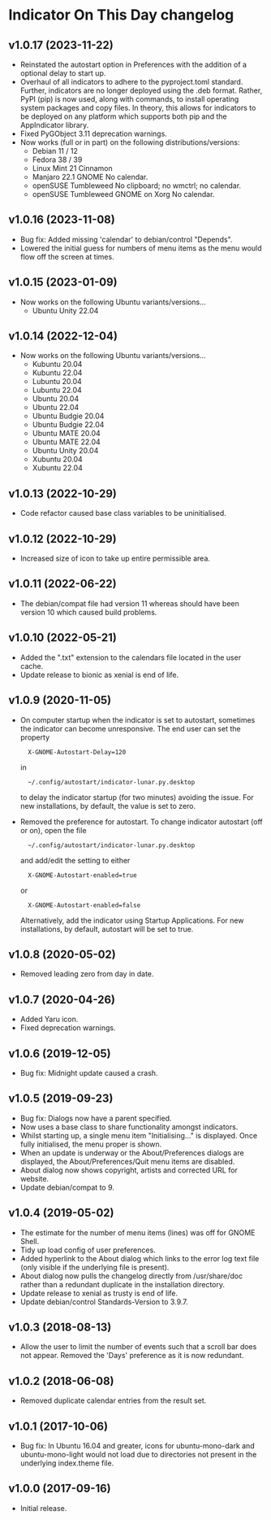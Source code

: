# Indicator On This Day changelog

## v1.0.17 (2023-11-22)

- Reinstated the autostart option in Preferences with the addition of a optional delay to start up.
- Overhaul of all indicators to adhere to the pyproject.toml standard.  Further, indicators are no longer deployed using the .deb format.  Rather, PyPI (pip) is now used, along with commands, to install operating system packages and copy files.  In theory, this allows for indicators to be deployed on any platform which supports both pip and the AppIndicator library.
- Fixed PyGObject 3.11 deprecation warnings.
- Now works (full or in part) on the following distributions/versions:
  - Debian 11 / 12
  - Fedora 38 / 39
  - Linux Mint 21 Cinnamon
  - Manjaro 22.1 GNOME No calendar.
  - openSUSE Tumbleweed No clipboard; no wmctrl; no calendar.
  - openSUSE Tumbleweed GNOME on Xorg No calendar.


## v1.0.16 (2023-11-08)

- Bug fix: Added missing 'calendar' to debian/control "Depends".
- Lowered the initial guess for numbers of menu items as the menu would flow off the screen at times.


## v1.0.15 (2023-01-09)

- Now works on the following Ubuntu variants/versions...
  - Ubuntu Unity 22.04


## v1.0.14 (2022-12-04)

- Now works on the following Ubuntu variants/versions...
  - Kubuntu 20.04
  - Kubuntu 22.04
  - Lubuntu 20.04
  - Lubuntu 22.04
  - Ubuntu 20.04
  - Ubuntu 22.04
  - Ubuntu Budgie 20.04
  - Ubuntu Budgie 22.04
  - Ubuntu MATE 20.04
  - Ubuntu MATE 22.04
  - Ubuntu Unity 20.04
  - Xubuntu 20.04
  - Xubuntu 22.04


## v1.0.13 (2022-10-29)

- Code refactor caused base class variables to be uninitialised.


## v1.0.12 (2022-10-29)

- Increased size of icon to take up entire permissible area.


## v1.0.11 (2022-06-22)

- The debian/compat file had version 11 whereas should have been version 10 which caused build problems.


## v1.0.10 (2022-05-21)

- Added the ".txt" extension to the calendars file located in the user cache.
- Update release to bionic as xenial is end of life.


## v1.0.9 (2020-11-05)

- On computer startup when the indicator is set to autostart, sometimes the indicator can become unresponsive. The end user can set the property

        X-GNOME-Autostart-Delay=120
    in
   
        ~/.config/autostart/indicator-lunar.py.desktop

    to delay the indicator startup (for two minutes) avoiding the issue. For new installations, by default, the value is set to zero.
- Removed the preference for autostart. To change indicator autostart (off or on), open the file

        ~/.config/autostart/indicator-lunar.py.desktop

    and add/edit the setting to either

        X-GNOME-Autostart-enabled=true

    or

        X-GNOME-Autostart-enabled=false

    Alternatively, add the indicator using Startup Applications. For new installations, by default, autostart will be set to true.


## v1.0.8 (2020-05-02)

- Removed leading zero from day in date.


## v1.0.7 (2020-04-26)

- Added Yaru icon.
- Fixed deprecation warnings.


## v1.0.6 (2019-12-05)

- Bug fix: Midnight update caused a crash.


## v1.0.5 (2019-09-23)

- Bug fix: Dialogs now have a parent specified.
- Now uses a base class to share functionality amongst indicators.
- Whilst starting up, a single menu item "Initialising..." is displayed. Once fully initialised, the menu proper is shown.
- When an update is underway or the About/Preferences dialogs are displayed, the About/Preferences/Quit menu items are disabled.
- About dialog now shows copyright, artists and corrected URL for website.
- Update debian/compat to 9.


## v1.0.4 (2019-05-02)

- The estimate for the number of menu items (lines) was off for GNOME Shell.
- Tidy up load config of user preferences.
- Added hyperlink to the About dialog which links to the error log text file (only visible if the underlying file is present).
- About dialog now pulls the changelog directly from /usr/share/doc rather than a redundant duplicate in the installation directory.
- Update release to xenial as trusty is end of life.
- Update debian/control Standards-Version to 3.9.7.


## v1.0.3 (2018-08-13)

- Allow the user to limit the number of events such that a scroll bar does not appear.  Removed the 'Days' preference as it is now redundant.


## v1.0.2 (2018-06-08)

- Removed duplicate calendar entries from the result set.


## v1.0.1 (2017-10-06)

- Bug fix: In Ubuntu 16.04 and greater, icons for ubuntu-mono-dark and ubuntu-mono-light would not load due to directories not present in the underlying index.theme file.


## v1.0.0 (2017-09-16)

- Initial release.


